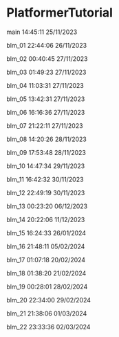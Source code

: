 # PlatformerTutorial

main   14:45:11   25/11/2023

blm_01   22:44:06   26/11/2023

blm_02   00:40:45   27/11/2023

blm_03   01:49:23   27/11/2023

blm_04   11:03:31   27/11/2023

blm_05   13:42:31   27/11/2023

blm_06   16:16:36   27/11/2023

blm_07   21:22:11   27/11/2023

blm_08   14:20:26   28/11/2023

blm_09   17:53:48   28/11/2023

blm_10   14:47:34   29/11/2023

blm_11   16:42:32   30/11/2023

blm_12   22:49:19   30/11/2023

blm_13   00:23:20   06/12/2023

blm_14   20:22:06   11/12/2023

blm_15   16:24:33   26/01/2024

blm_16   21:48:11   05/02/2024

blm_17   01:07:18   20/02/2024

blm_18   01:38:20   21/02/2024

blm_19   00:28:01   28/02/2024

blm_20   22:34:00   29/02/2024

blm_21   21:38:06   01/03/2024

blm_22   23:33:36   02/03/2024
